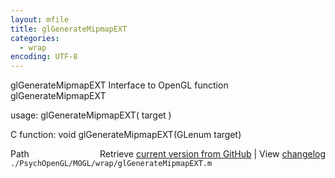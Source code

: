 ```yaml
---
layout: mfile
title: glGenerateMipmapEXT
categories:
  - wrap
encoding: UTF-8
---
```


glGenerateMipmapEXT  Interface to OpenGL function glGenerateMipmapEXT

usage:  glGenerateMipmapEXT( target )

C function:  void glGenerateMipmapEXT(GLenum target)


<div class="code_header" style="text-align:right;">
  <span style="float:left;">Path&nbsp;&nbsp;</span> <span class="counter">Retrieve <a href=
  "https://raw.github.com/Psychtoolbox-3/Psychtoolbox-3/beta/./PsychOpenGL/MOGL/wrap/glGenerateMipmapEXT.m">current version from GitHub</a> | View <a href=
  "https://github.com/Psychtoolbox-3/Psychtoolbox-3/commits/beta/./PsychOpenGL/MOGL/wrap/glGenerateMipmapEXT.m">changelog</a></span>
</div>
<div class="code">
  <code>./PsychOpenGL/MOGL/wrap/glGenerateMipmapEXT.m</code>
</div>
